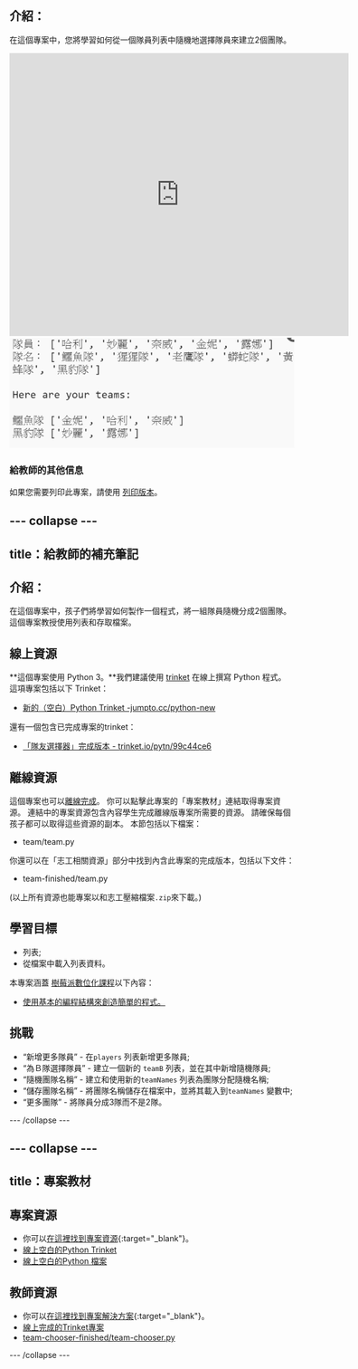 ## 介紹：

在這個專案中，您將學習如何從一個隊員列表中隨機地選擇隊員來建立2個團隊。

<div class="trinket">
  <iframe src="https://trinket.io/embed/python/a699c44ce6?outputOnly=true&start=result" width="600" height="500" frameborder="0" marginwidth="0" marginheight="0" allowfullscreen>
  </iframe>
  <img src="images/team-finished.png">
</div>

### 給教師的其他信息

如果您需要列印此專案，請使用 [列印版本](https://projects.raspberrypi.org/en/projects/team-chooser/print)。

## \--- collapse \---

## title：給教師的補充筆記

## 介紹：

在這個專案中，孩子們將學習如何製作一個程式，將一組隊員隨機分成2個團隊。 這個專案教授使用列表和存取檔案。

## 線上資源

**這個專案使用 Python 3。**我們建議使用 [trinket](https://trinket.io/) 在線上撰寫 Python 程式。 這項專案包括以下 Trinket：

* [新的（空白）Python Trinket -jumpto.cc/python-new](http://jumpto.cc/python-new)

還有一個包含已完成專案的trinket：

* [「隊友選擇器」完成版本 - trinket.io/pytn/99c44ce6](https://trinket.io/python/a699c44ce6)

## 離線資源

這個專案也可以[離線完成](https://www.codeclubprojects.org/en-GB/resources/python-working-offline/)。 你可以點擊此專案的「專案教材」連結取得專案資源。 連結中的專案資源包含內容學生完成離線版專案所需要的資源。 請確保每個孩子都可以取得這些資源的副本。 本節包括以下檔案：

* team/team.py

你還可以在「志工相關資源」部分中找到內含此專案的完成版本，包括以下文件：

* team-finished/team.py

(以上所有資源也能專案以和志工壓縮檔案`.zip`來下載。)

## 學習目標

* 列表;
* 從檔案中載入列表資料。

本專案涵蓋 [樹莓派數位化課程](http://rpf.io/curriculum)以下內容：

* [使用基本的編程結構來創造簡單的程式。](https://www.raspberrypi.org/curriculum/programming/creator)

## 挑戰

* “新增更多隊員” - 在`players` 列表新增更多隊員;
* “為Ｂ隊選擇隊員” - 建立一個新的 `teamB` 列表，並在其中新增隨機隊員;
* “隨機團隊名稱” - 建立和使用新的`teamNames` 列表為團隊分配隨機名稱;
* “儲存團隊名稱” - 將團隊名稱儲存在檔案中，並將其載入到`teamNames` 變數中;
* “更多團隊” - 將隊員分成3隊而不是2隊。

\--- /collapse \---

## \--- collapse \---

## title：專案教材

## 專案資源

* 你可以[在這裡找到專案資源](http://rpf.io/p/en/team-chooser-go){:target="_blank"}。
* [線上空白的Python Trinket](http://jumpto.cc/python-new)
* [線上空白的Python 檔案](resources/new-new.py)

## 教師資源

* 你可以[在這裡找到專案解決方案](http://rpf.io/p/en/team-chooser-get){:target="_blank"}。
* [線上完成的Trinket專案](https://trinket.io/python/a699c44ce6)
* [team-chooser-finished/team-chooser.py](resources/team-chooser-finished-team-chooser.py)

\--- /collapse \---